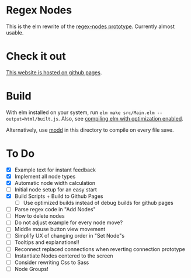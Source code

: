 # Regex Nodes

This is the elm rewrite of the [regex-nodes prototype](https://github.com/johannesvollmer/regex-nodes-js).
Currently almost usable.


# Check it out

[This website is hosted on github pages](https://johannesvollmer.github.io/regex-nodes/).


# Build

With elm installed on your system, run `elm make src/Main.elm --output=html/built.js`.
Also, see [compiling elm with optimization enabled](https://elm-lang.org/0.19.0/optimize).

Alternatively, use [modd](https://github.com/cortesi/modd) in this directory to compile on every file save.


# To Do
- [x] Example text for instant feedback
- [x] Implement all node types
- [x] Automatic node width calculation
- [ ] Initial node setup for an easy start
- [x] Build Scripts + Build to Github Pages
    - [ ] Use optimized builds instead of debug builds for github pages
- [ ] Parse regex code in "Add Nodes"
- [ ] How to delete nodes
- [ ] Do not adjust example for every node move?
- [ ] Middle mouse button view movement
- [ ] Simplify UX of changing order in "Set Node"s
- [ ] Tooltips and explanations!!
- [ ] Reconnect replaced connections 
      when reverting connection prototype
- [ ] Instantiate Nodes centered to the screen
- [ ] Consider rewriting Css to Sass
- [ ] Node Groups!
